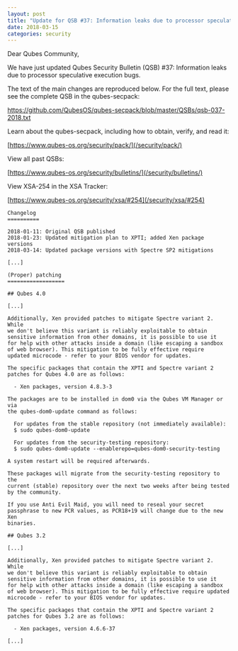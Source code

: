 ```yaml
---
layout: post
title: "Update for QSB #37: Information leaks due to processor speculative execution bugs (XSA-254, Meltdown & Spectre)"
date: 2018-03-15
categories: security
---
```


Dear Qubes Community,

We have just updated Qubes Security Bulletin (QSB) #37:
Information leaks due to processor speculative execution bugs.

The text of the main changes are reproduced below. For the full
text, please see the complete QSB in the qubes-secpack:

<https://github.com/QubesOS/qubes-secpack/blob/master/QSBs/qsb-037-2018.txt>

Learn about the qubes-secpack, including how to obtain, verify, and
read it:

[https://www.qubes-os.org/security/pack/](/security/pack/)

View all past QSBs:

[https://www.qubes-os.org/security/bulletins/](/security/bulletins/)

View XSA-254 in the XSA Tracker:

[https://www.qubes-os.org/security/xsa/#254](/security/xsa/#254)

```
Changelog
==========

2018-01-11: Original QSB published
2018-01-23: Updated mitigation plan to XPTI; added Xen package versions
2018-03-14: Updated package versions with Spectre SP2 mitigations

[...]

(Proper) patching
==================

## Qubes 4.0

[...]

Additionally, Xen provided patches to mitigate Spectre variant 2. While
we don't believe this variant is reliably exploitable to obtain
sensitive information from other domains, it is possible to use it
for help with other attacks inside a domain (like escaping a sandbox
of web browser). This mitigation to be fully effective require
updated microcode - refer to your BIOS vendor for updates.

The specific packages that contain the XPTI and Spectre variant 2
patches for Qubes 4.0 are as follows:

  - Xen packages, version 4.8.3-3

The packages are to be installed in dom0 via the Qubes VM Manager or via
the qubes-dom0-update command as follows:

  For updates from the stable repository (not immediately available):
  $ sudo qubes-dom0-update

  For updates from the security-testing repository:
  $ sudo qubes-dom0-update --enablerepo=qubes-dom0-security-testing

A system restart will be required afterwards.

These packages will migrate from the security-testing repository to the
current (stable) repository over the next two weeks after being tested
by the community.

If you use Anti Evil Maid, you will need to reseal your secret
passphrase to new PCR values, as PCR18+19 will change due to the new Xen
binaries.

## Qubes 3.2

[...]

Additionally, Xen provided patches to mitigate Spectre variant 2. While
we don't believe this variant is reliably exploitable to obtain
sensitive information from other domains, it is possible to use it
for help with other attacks inside a domain (like escaping a sandbox
of web browser). This mitigation to be fully effective require updated
microcode - refer to your BIOS vendor for updates.

The specific packages that contain the XPTI and Spectre variant 2
patches for Qubes 3.2 are as follows:

  - Xen packages, version 4.6.6-37

[...]

```

